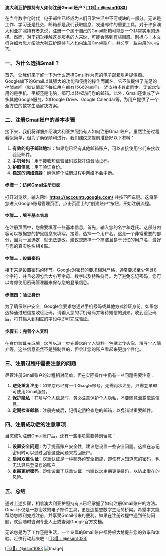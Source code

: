 **澳大利亚护照持有人如何注册Gmail账户？[[TG💪+ @esim1088](https://t.me/s/esim1088)]**

在当今数字化时代，电子邮件已经成为人们日常生活中不可或缺的一部分。无论是工作、学习还是社交，邮箱都是我们获取信息、发送邮件的重要工具。对于许多澳大利亚护照持有者来说，注册一个属于自己的Gmail邮箱可能是一个非常实用的选择。然而，对于初次接触这类服务的人来说，可能会感到有些困惑。别担心！本文将详细为您介绍澳大利亚护照持有人如何注册Gmail账户，并分享一些实用的小技巧。

### 一、为什么选择Gmail？

首先，让我们来了解一下为什么选择Gmail作为您的电子邮箱服务提供商。Google旗下的Gmail以其强大的功能和便捷的操作而闻名。它不仅提供了充足的存储空间（默认情况下每位用户都有15GB的空间），还支持多设备同步，无论您使用的是手机、平板还是电脑，都可以轻松访问您的邮箱。此外，Gmail还集成了许多其他Google服务，如Google Drive、Google Calendar等，为用户提供了一个全方位的数字生活解决方案。

### 二、注册Gmail账户的基本步骤

接下来，我们将详细介绍澳大利亚护照持有人如何注册Gmail账户。虽然注册过程看似简单，但为了确保顺利进行，我们建议您提前准备好以下材料：

1. **有效的电子邮箱地址**：如果您已经有其他邮箱账户，可以直接使用它们来接收验证邮件。
2. **手机号码**：用于接收短信验证码或拨打语音验证码。
3. **护照信息**：用于验证身份。
4. **稳定的网络连接**：确保整个注册过程中网络不会中断。

#### 步骤一：访问Gmail注册页面

打开浏览器，输入网址 **https://accounts.google.com/** 并按下回车键。这将带您进入Google账号管理页面。点击页面上的“创建账户”按钮，开始注册流程。

#### 步骤二：填写基本信息

在注册页面中，您需要填写一些基本信息。首先，输入您的名字和姓氏。这部分内容可以根据您的护照信息来填写。接着，选择一个用户名。这是一个非常重要的部分，因为一旦选定，就无法更改。建议您选择一个简洁且易于记忆的用户名，最好与您的真实姓名相关联。

#### 步骤三：设置密码

接下来是设置密码的环节。Google对密码的要求相对严格，通常要求至少包含8个字符，并且必须包含大小写字母、数字以及特殊符号。为了避免忘记密码，您可以考虑使用密码管理器来保存您的登录信息。

#### 步骤四：验证身份

为了确保账户安全，Google会要求您通过手机号码或其他方式验证身份。如果您选择通过短信接收验证码，请输入您的手机号码并等待短信的到来。收到验证码后，将其输入到相应的字段中即可完成验证。

#### 步骤五：完善个人资料

在身份验证完成后，您可以进一步完善您的个人资料。包括上传头像、填写个人简介等。这些信息虽然不是强制性的，但会让您的账户看起来更加个性化。

### 三、注册过程中需要注意的问题

尽管注册Gmail账户的过程相对简单，但在实际操作中仍有一些问题需要注意：

1. **避免重复注册**：如果您已经有一个Google账号，无需再次注册。只需登录即可使用Gmail服务。
2. **保护隐私**：在填写个人信息时，务必注意保护个人隐私，不要随意泄露敏感信息。
3. **定期检查邮箱**：注册完成后，记得定期检查您的邮箱，以免错过重要邮件。

### 四、注册成功后的注意事项

当您成功注册Gmail账户后，还有一些事项需要特别留意：

1. **设置安全问题**：为了提高账户安全性，建议您设置一些安全问题。这样在忘记密码时可以通过回答这些问题来找回账户。
2. **启用双重认证**：双重认证是一种额外的安全措施，即使有人知道您的密码，也无法轻易登录您的账户。
3. **定期更新密码**：即使设置了双重认证，也建议您定期更换密码，以防止潜在的风险。

### 五、总结

通过上述步骤，相信澳大利亚护照持有人已经掌握了如何注册Gmail账户的方法。Gmail不仅是一款高效的电子邮件工具，更是连接您数字生活的桥梁。希望本文能帮助您顺利完成注册，并享受Gmail带来的便利。如果在注册过程中遇到任何问题，欢迎随时咨询专业人士或查阅Google官方文档。

无论您是为了工作还是生活，一个专属的Gmail账户都将极大地提升您的效率和体验。赶快行动起来吧！[[TG💪+ @esim1088](https://t.me/s/esim1088)]

[[TG💪+ @esim1088](https://t.me/s/esim1088) ![Image](https://i.postimg.cc/4NQfJmqS/Snipaste-2025-05-13-00-14-12.png)]